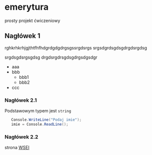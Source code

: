 # emerytura
prosty projekt ćwiczeniowy

## Nagłówek 1

rghkrhkrhjgjthtfhfhdgrdgdgdrgsgssrgdsrgs
srgsdgrdsgdsgdrgdsrgdsg

srgdsgdsrgsgdsg
drgdsrgdrsgdsgdrgsdgsdgr

* aaa
* bbb
  * bbb1
  * bbb2
* ccc
  

### Nagłówek 2.1

Podstawowym typem jest `string`

```csharp
   Console.WriteLine("Podaj imie");
   imie = Console.ReadLine();
```

### Nagłówek 2.2

strona [WSEI](https://wsei.edu.pl)
